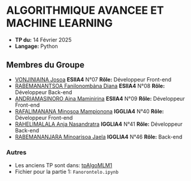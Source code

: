 #  ALGORITHMIQUE AVANCEE ET MACHINE LEARNING

- **TP du:** 14 Février 2025
- **Langage:** Python

## Membres du Groupe

- [VONJINIAINA Josoa](https://github.com/josoavj) **ESIIA4** N°07 **Rôle:** Développeur Front-end
- [RABEMANANTSOA Fanilonombàna Diana](https://github.com/faniloo08) **ESIIA4** N°08 **Rôle:** Développeur Back-end
- [ANDRIAMASINORO Aina Maminirina](https://github.com/AinaMaminirina18) **ESIIA4** N°09 **Rôle:** Développeur Front-end
- [RAFALIMANANA Minosoa Mampionona](https://github.com/MinosoaRafalimanana) **IGGLIA4** N°40 **Rôle:** Développeur Front-end
- [RAHELIMALALA Anja Nasandratra](https://github.com/AnjaRahelimalala) **IGGLIA4** N°41 **Rôle:** Développeur Back-end 
- [RABEMANANJARA Minoarisoa Jaela](https://github.com/FyJael) **IGGLIA4** N°46 **Rôle:** Back-end

### Autres

- Les anciens TP sont dans: [tpAlgoMLM1](https://github.com/josoavj/tpAlgoML_M1)
- Fichier pour la partie 1: ``Fanorontelo.ipynb``